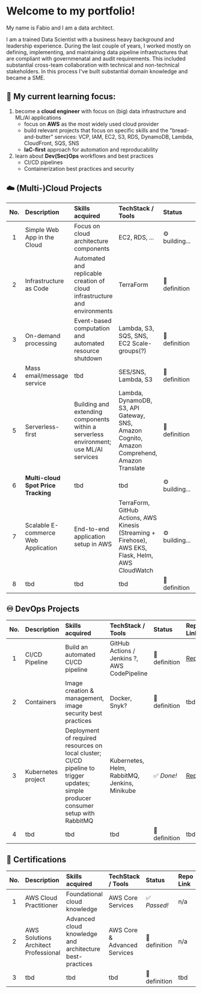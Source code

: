 # Welcome to my portfolio!

My name is Fabio and I am a data architect. 

I am a trained Data Scientist with a business heavy background and leadership experience. During the last couple of years, I worked mostly on defining, implementing, and maintaining data pipeline infrastructures that are compliant with governmenatal and audit requirements. This included substantial cross-team collaboration with technical and non-technical stakeholders. In this process I've built substantial domain knowledge and became a SME.

## 🎯 My current learning focus:
1. become a **cloud engineer** with focus on (big) data infrastructure and ML/AI applications
   - focus on **AWS** as the most widely used cloud provider
   - build relevant projects that focus on specific skills and the "bread-and-butter" services: VCP, IAM, EC2, S3, RDS, DynamoDB, Lambda, CloudFront, SQS, SNS
   - **IaC-first** approach for automation and reproducability
2. learn about **Dev(Sec)Ops** workflows and best practices
   - CI/CD pipelines
   - Containerization best practices and security


## ☁️ (Multi-)Cloud Projects

| No. | Description | Skills acquired | TechStack / Tools | Status | Repo Link |
| :-: | :---------- | :-------------- | :---------------- | :----- | :-------- |
| 1 | Simple Web App in the Cloud | Focus on cloud architecture components | EC2, RDS, ... | ⚙️ building... | [Repo](https://github.com/fabio-teichmann/cep-1-simple-app) | 
| 2 | Infrastructure as Code | Automated and replicable creation of cloud infrastructure and environments | TerraForm | 📝 definition | [Repo](https://github.com/fabio-teichmann/cep-2-iac) | 
| 3 | On-demand processing | Event-based computation and automated resource shutdown | Lambda, S3, SQS, SNS, EC2 Scale-groups(?) | 📝 definition | tbd | 
| 4 | Mass email/message service | tbd | SES/SNS, Lambda, S3 | 📝 definition | tbd | 
| 5 | Serverless-first | Building and extending components within a serverless environment; use ML/AI services | Lambda, DynamoDB, S3, API Gateway, SNS, Amazon Cognito, Amazon Comprehend, Amazon Translate | 📝 definition | [Repo](https://github.com/fabio-teichmann/cep-5-serverless/tree/main) | 
| 6 | **Multi-cloud Spot Price Tracking** | tbd | tbd | ⚙️ building... | Something's cooking ... :rocket: | 
| 7 | Scalable E-commerce Web Application | End-to-end application setup in AWS | TerraForm, GitHub Actions, AWS Kinesis (Streaming + Firehose), AWS EKS, Flask, Helm, AWS CloudWatch | ⚙️ building... | [Repo](https://github.com/fabio-teichmann/cep_7_e-commerce) | 
| 8 | tbd | tbd | tbd | 📝 definition | tbd | 


## ♾️ DevOps Projects

| No. | Description | Skills acquired | TechStack / Tools | Status | Repo Link |
| :-: | :---------- | :-------------- | :---------------- | :----- | :-------- |
| 1 | CI/CD Pipeline | Build an automated CI/CD pipeline | GitHub Actions / Jenkins ?, AWS CodePipeline | 📝 definition | [Repo](https://github.com/fabio-teichmann/dop-1-ci-cd) | 
| 2 | Containers | Image creation & management, image security best practices | Docker, Snyk? | 📝 definition | tbd | 
| 3 | Kubernetes project | Deployment of required resources on local cluster; CI/CD pipeline to trigger updates; simple producer consumer setup with RabbitMQ | Kubernetes, Helm, RabbitMQ, Jenkins, Minikube | :white_check_mark: _Done!_ | [Repo](https://github.com/fabio-teichmann/dop-3-kube) | 
| 4 | tbd | tbd | tbd | 📝 definition | tbd | 


## 🥇 Certifications

| No. | Description | Skills acquired | TechStack / Tools | Status | Repo Link |
| :-: | :---------- | :-------------- | :---------------- | :----- | :-------- |
| 1 | AWS Cloud Practitioner | Foundational cloud knowledge | AWS Core Services | :white_check_mark: _Passed!_ | n/a | 
| 2 | AWS Solutions Architect Professional | Advanced cloud knowledge and architecture best-practices | AWS Core & Advanced Services | 📝 definition | n/a | 
| 3 | tbd | tbd | tbd | 📝 definition | tbd | 

